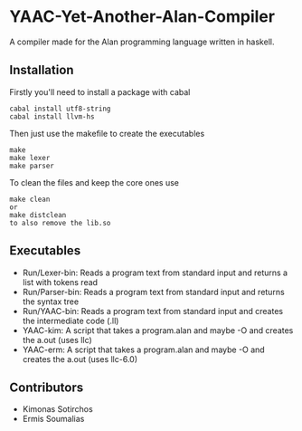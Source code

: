 # YAAC-Yet-Another-Alan-Compiler
A compiler made for the Alan programming language written in haskell.

## Installation
Firstly you'll need to install a package with cabal
```
cabal install utf8-string
cabal install llvm-hs
```

Then just use the makefile to create the executables
```
make
make lexer
make parser
```
To clean the files and keep the core ones use
```
make clean
or
make distclean 
to also remove the lib.so
```

## Executables
* Run/Lexer-bin: Reads a program text from standard input and returns a list with tokens read
* Run/Parser-bin: Reads a program text from standard input and returns the syntax tree
* Run/YAAC-bin: Reads a program text from standard input and creates the intermediate code (.ll)
* YAAC-kim: A script that takes a program.alan and maybe -O and creates the a.out (uses llc)
* YAAC-erm: A script that takes a program.alan and maybe -O and creates the a.out (uses llc-6.0)


## Contributors
* Kimonas Sotirchos
* Ermis Soumalias
